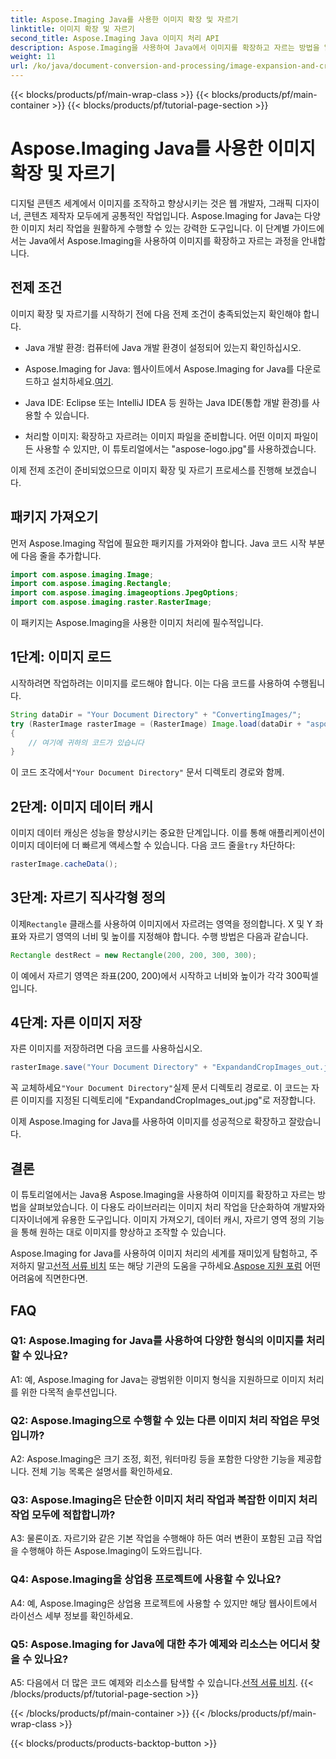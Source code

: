 ```yaml
---
title: Aspose.Imaging Java를 사용한 이미지 확장 및 자르기
linktitle: 이미지 확장 및 자르기
second_title: Aspose.Imaging Java 이미지 처리 API
description: Aspose.Imaging을 사용하여 Java에서 이미지를 확장하고 자르는 방법을 알아보세요. 이 단계별 가이드를 통해 이미지 처리 기술을 향상하세요.
weight: 11
url: /ko/java/document-conversion-and-processing/image-expansion-and-cropping/
---
```


{{< blocks/products/pf/main-wrap-class >}}
{{< blocks/products/pf/main-container >}}
{{< blocks/products/pf/tutorial-page-section >}}

# Aspose.Imaging Java를 사용한 이미지 확장 및 자르기

디지털 콘텐츠 세계에서 이미지를 조작하고 향상시키는 것은 웹 개발자, 그래픽 디자이너, 콘텐츠 제작자 모두에게 공통적인 작업입니다. Aspose.Imaging for Java는 다양한 이미지 처리 작업을 원활하게 수행할 수 있는 강력한 도구입니다. 이 단계별 가이드에서는 Java에서 Aspose.Imaging을 사용하여 이미지를 확장하고 자르는 과정을 안내합니다.

## 전제 조건

이미지 확장 및 자르기를 시작하기 전에 다음 전제 조건이 충족되었는지 확인해야 합니다.

- Java 개발 환경: 컴퓨터에 Java 개발 환경이 설정되어 있는지 확인하십시오.

-  Aspose.Imaging for Java: 웹사이트에서 Aspose.Imaging for Java를 다운로드하고 설치하세요.[여기](https://releases.aspose.com/imaging/java/).

- Java IDE: Eclipse 또는 IntelliJ IDEA 등 원하는 Java IDE(통합 개발 환경)를 사용할 수 있습니다.

- 처리할 이미지: 확장하고 자르려는 이미지 파일을 준비합니다. 어떤 이미지 파일이든 사용할 수 있지만, 이 튜토리얼에서는 "aspose-logo.jpg"를 사용하겠습니다.

이제 전제 조건이 준비되었으므로 이미지 확장 및 자르기 프로세스를 진행해 보겠습니다.

## 패키지 가져오기

먼저 Aspose.Imaging 작업에 필요한 패키지를 가져와야 합니다. Java 코드 시작 부분에 다음 줄을 추가합니다.

```java
import com.aspose.imaging.Image;
import com.aspose.imaging.Rectangle;
import com.aspose.imaging.imageoptions.JpegOptions;
import com.aspose.imaging.raster.RasterImage;
```

이 패키지는 Aspose.Imaging을 사용한 이미지 처리에 필수적입니다.

## 1단계: 이미지 로드

시작하려면 작업하려는 이미지를 로드해야 합니다. 이는 다음 코드를 사용하여 수행됩니다.

```java
String dataDir = "Your Document Directory" + "ConvertingImages/";
try (RasterImage rasterImage = (RasterImage) Image.load(dataDir + "aspose-logo.jpg"))
{
    // 여기에 귀하의 코드가 있습니다
}
```

 이 코드 조각에서`"Your Document Directory"` 문서 디렉토리 경로와 함께.

## 2단계: 이미지 데이터 캐시

 이미지 데이터 캐싱은 성능을 향상시키는 중요한 단계입니다. 이를 통해 애플리케이션이 이미지 데이터에 더 빠르게 액세스할 수 있습니다. 다음 코드 줄을`try` 차단하다:

```java
rasterImage.cacheData();
```

## 3단계: 자르기 직사각형 정의

 이제`Rectangle` 클래스를 사용하여 이미지에서 자르려는 영역을 정의합니다. X 및 Y 좌표와 자르기 영역의 너비 및 높이를 지정해야 합니다. 수행 방법은 다음과 같습니다.

```java
Rectangle destRect = new Rectangle(200, 200, 300, 300);
```

이 예에서 자르기 영역은 좌표(200, 200)에서 시작하고 너비와 높이가 각각 300픽셀입니다.

## 4단계: 자른 이미지 저장

자른 이미지를 저장하려면 다음 코드를 사용하십시오.

```java
rasterImage.save("Your Document Directory" + "ExpandandCropImages_out.jpg", new JpegOptions(), destRect);
```

 꼭 교체하세요`"Your Document Directory"`실제 문서 디렉토리 경로로. 이 코드는 자른 이미지를 지정된 디렉토리에 "ExpandandCropImages_out.jpg"로 저장합니다.

이제 Aspose.Imaging for Java를 사용하여 이미지를 성공적으로 확장하고 잘랐습니다.

## 결론

이 튜토리얼에서는 Java용 Aspose.Imaging을 사용하여 이미지를 확장하고 자르는 방법을 살펴보았습니다. 이 다용도 라이브러리는 이미지 처리 작업을 단순화하여 개발자와 디자이너에게 유용한 도구입니다. 이미지 가져오기, 데이터 캐시, 자르기 영역 정의 기능을 통해 원하는 대로 이미지를 향상하고 조작할 수 있습니다.

 Aspose.Imaging for Java를 사용하여 이미지 처리의 세계를 재미있게 탐험하고, 주저하지 말고[선적 서류 비치](https://reference.aspose.com/imaging/java/) 또는 해당 기관의 도움을 구하세요.[Aspose 지원 포럼](https://forum.aspose.com/) 어떤 어려움에 직면한다면.

## FAQ

### Q1: Aspose.Imaging for Java를 사용하여 다양한 형식의 이미지를 처리할 수 있나요?

A1: 예, Aspose.Imaging for Java는 광범위한 이미지 형식을 지원하므로 이미지 처리를 위한 다목적 솔루션입니다.

### Q2: Aspose.Imaging으로 수행할 수 있는 다른 이미지 처리 작업은 무엇입니까?

A2: Aspose.Imaging은 크기 조정, 회전, 워터마킹 등을 포함한 다양한 기능을 제공합니다. 전체 기능 목록은 설명서를 확인하세요.

### Q3: Aspose.Imaging은 단순한 이미지 처리 작업과 복잡한 이미지 처리 작업 모두에 적합합니까?

A3: 물론이죠. 자르기와 같은 기본 작업을 수행해야 하든 여러 변환이 포함된 고급 작업을 수행해야 하든 Aspose.Imaging이 도와드립니다.

### Q4: Aspose.Imaging을 상업용 프로젝트에 사용할 수 있나요?

A4: 예, Aspose.Imaging은 상업용 프로젝트에 사용할 수 있지만 해당 웹사이트에서 라이선스 세부 정보를 확인하세요.

### Q5: Aspose.Imaging for Java에 대한 추가 예제와 리소스는 어디서 찾을 수 있나요?

 A5: 다음에서 더 많은 코드 예제와 리소스를 탐색할 수 있습니다.[선적 서류 비치](https://reference.aspose.com/imaging/java/).
{{< /blocks/products/pf/tutorial-page-section >}}

{{< /blocks/products/pf/main-container >}}
{{< /blocks/products/pf/main-wrap-class >}}

{{< blocks/products/products-backtop-button >}}
